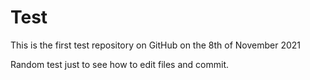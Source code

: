 # Test
This is the first test repository on GitHub on the 8th of November 2021

Random test just to see how to edit files and commit.
